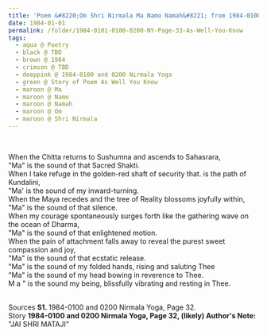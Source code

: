 ```yaml
---
title: 'Poem &#8220;Om Shri Nirmala Ma Namo Namah&#8221; from 1984-0100 and 0200 Nirmala Yoga, Page 32'
date: 1984-01-01
permalink: /folder/1984-0101-0100-0200-NY-Page-33-As-Well-You-Know
tags:
  - aqua @ Poetry
  - black @ TBD
  - brown @ 1984
  - crimson @ TBD
  - deeppink @ 1984-0100 and 0200 Nirmala Yoga
  - green @ Story of Poem As Well You Know
  - maroon @ Ma
  - maroon @ Namo
  - maroon @ Namah
  - maroon @ Om
  - maroon @ Shri Nirmala
---
```


<br>

<p>
When the Chitta returns to Sushumna and ascends to Sahasrara,<br>
"Ma" is the sound of that Sacred Shakti.<br>
When I take refuge in the golden-red shaft of security that. is the path of Kundalini,<br>
"Ma' is the sound of my inward-turning.<br>
When the Maya recedes and the tree of Reality blossoms joyfully within,<br>
"Ma" is the sound of that silence.<br>
When my courage spontaneously surges forth like the gathering wave on the ocean of Dharma,<br>
"Ma" is the sound of that enlightened motion.<br>
When the pain of attachment falls away to reveal the purest sweet compassion and joy,<br>
"Ma" is the sound of that ecstatic release.<br>
"Ma" is the sound of my folded hands, rising and saluting Thee<br>
"Ma" is the sound of my head bowing in reverence to Thee.<br>
M a " is the sound my being, blissfully vibrating and resting in Thee.<br>
</p>

<br>

<wave-list>
<list-title color="DarkSeaGreen" width="55">Sources</list-title>
  <list-item color="BlanchedAlmond"  width="280"><b>S1. </b> 1984-0100 and 0200 Nirmala Yoga, Page 32.</list-item>
</wave-list>

<br>

<wave-list>
<list-title color="DarkSeaGreen" width="40">Story</list-title>
  <list-item color="BlanchedAlmond"  width="280"><b>1984-0100 and 0200 Nirmala Yoga, Page 32, (likely) Author's Note:</b> "JAI SHRI MATAJI"</list-item>
</wave-list>